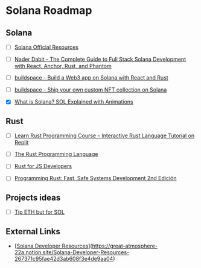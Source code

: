 # Solana Roadmap

## Solana

- [ ] [Solana Official Resources](https://solana.com/developers)

* [ ] [Nader Dabit - The Complete Guide to Full Stack Solana Development with React, Anchor, Rust, and Phantom](https://dev.to/dabit3/the-complete-guide-to-full-stack-solana-development-with-react-anchor-rust-and-phantom-3291)

- [ ] [buildspace - Build a Web3 app on Solana with React and Rust](https://app.buildspace.so/projects/CObd6d35ce-3394-4bd8-977e-cbee82ae07a3)

* [ ] [buildspace - Ship your own custom NFT collection on Solana](https://app.buildspace.so/projects/CO77556be5-25e9-49dd-a799-91a2fc29520e)

- [x] [What is Solana? SOL Explained with Animations](https://www.youtube.com/watch?v=1jzROE6EhxM)

## Rust

- [ ] [Learn Rust Programming Course – Interactive Rust Language Tutorial on Replit](https://www.freecodecamp.org/news/rust-in-replit/)

* [ ] [The Rust Programming Language](https://frontendmasters.com/courses/rust)

- [ ] [Rust for JS Developers](https://rustforjs.dev)

* [ ] [Programming Rust: Fast, Safe Systems Development 2nd Edición](https://www.oreilly.com/library/view/programming-rust-2nd/9781492052586)

## Projects ideas

- [ ] [Tip ETH but for SOL](https://tipeth.xyz)

## External Links

- [[Solana Developer Resources](https://www.notion.so/Solana-Developer-Resources-267371c95fae42d3ab608f3e4de9aa04)](https://great-atmosphere-22a.notion.site/Solana-Developer-Resources-267371c95fae42d3ab608f3e4de9aa04)
